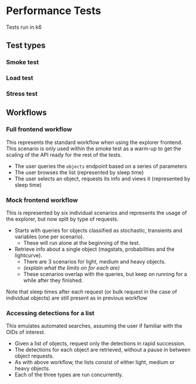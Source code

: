 # Performance Tests

Tests run in k6

## Test types

### Smoke test

### Load test

### Stress test

## Workflows

### Full frontend workflow

This represents the standard workflow when using the explorer frontend. This 
scenario is only used within the smoke test as a warm-up to get the scaling of the API
ready for the rest of the tests.

* The user queries the `objects` endpoint based on a series of parameters
* The user browses the list (represented by sleep time)
* The user selects an object, requests its info and views it (represented by sleep time)

### Mock frontend workflow

This is represented by six individual scenarios and represents the usage of the explorer, 
but now split by type of requests. 

* Starts with queries for objects classified as stochastic, transients and variables (one per scenario).
  * These will run alone at the beginning of the test.
* Retrieve info about a single object (magstats, probabilities and the lightcurve). 
  * There are 3 scenarios for light, medium and heavy objects.
  * *(explain what the limits on for each are)*
  * These scenarios overlap with the queries, but keep on running for a while after they finished.

Note that sleep times after each request (or bulk request in the case of individual objects) are still present as in previous workflow

### Accessing detections for a list

This emulates automated searches, assuming the user if familiar with the OIDs of interest.

* Given a list of objects, request only the detections in rapid succession.
* The detections for each object are retrieved, without a pause in between object requests.
* As with above workflow, the lists consist of either light, medium or heavy objects.
* Each of the three types are run concurrently.
